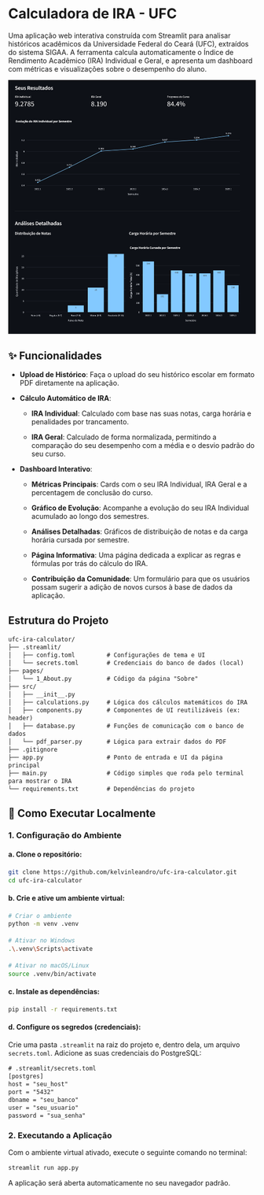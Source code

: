 # Calculadora de IRA - UFC

Uma aplicação web interativa construída com Streamlit para analisar históricos acadêmicos da Universidade Federal do Ceará (UFC), extraídos do sistema SIGAA. A ferramenta calcula automaticamente o Índice de Rendimento Acadêmico (IRA) Individual e Geral, e apresenta um dashboard com métricas e visualizações sobre o desempenho do aluno.

![preview](./assets/preview.png)

## ✨ Funcionalidades

- **Upload de Histórico**: Faça o upload do seu histórico escolar em formato PDF diretamente na aplicação.

- **Cálculo Automático de IRA**:

  - **IRA Individual**: Calculado com base nas suas notas, carga horária e penalidades por trancamento.

  - **IRA Geral**: Calculado de forma normalizada, permitindo a comparação do seu desempenho com a média e o desvio padrão do seu curso.

- **Dashboard Interativo**:

  - **Métricas Principais**: Cards com o seu IRA Individual, IRA Geral e a percentagem de conclusão do curso.

  - **Gráfico de Evolução**: Acompanhe a evolução do seu IRA Individual acumulado ao longo dos semestres.

  - **Análises Detalhadas**: Gráficos de distribuição de notas e da carga horária cursada por semestre.

  - **Página Informativa**: Uma página dedicada a explicar as regras e fórmulas por trás do cálculo do IRA.

  - **Contribuição da Comunidade**: Um formulário para que os usuários possam sugerir a adição de novos cursos à base de dados da aplicação.

## Estrutura do Projeto

```
ufc-ira-calculator/
├── .streamlit/
│   ├── config.toml         # Configurações de tema e UI
│   └── secrets.toml        # Credenciais do banco de dados (local)
├── pages/
│   └── 1_About.py          # Código da página "Sobre"
├── src/
│   ├── __init__.py
│   ├── calculations.py     # Lógica dos cálculos matemáticos do IRA
│   ├── components.py       # Componentes de UI reutilizáveis (ex: header)
│   ├── database.py         # Funções de comunicação com o banco de dados
│   └── pdf_parser.py       # Lógica para extrair dados do PDF
├── .gitignore
├── app.py                  # Ponto de entrada e UI da página principal
├── main.py                 # Código simples que roda pelo terminal para mostrar o IRA
└── requirements.txt        # Dependências do projeto
```

## 🚀 Como Executar Localmente

### 1. Configuração do Ambiente

#### a. Clone o repositório:

```sh
git clone https://github.com/kelvinleandro/ufc-ira-calculator.git
cd ufc-ira-calculator
```

#### b. Crie e ative um ambiente virtual:

```sh
# Criar o ambiente
python -m venv .venv

# Ativar no Windows
.\.venv\Scripts\activate

# Ativar no macOS/Linux
source .venv/bin/activate
```

#### c. Instale as dependências:

```sh
pip install -r requirements.txt
```

#### d. Configure os segredos (credenciais):

Crie uma pasta `.streamlit` na raiz do projeto e, dentro dela, um arquivo `secrets.toml`. Adicione as suas credenciais do PostgreSQL:

```
# .streamlit/secrets.toml
[postgres]
host = "seu_host"
port = "5432"
dbname = "seu_banco"
user = "seu_usuario"
password = "sua_senha"
```

### 2. Executando a Aplicação

Com o ambiente virtual ativado, execute o seguinte comando no terminal:

```sh
streamlit run app.py
```

A aplicação será aberta automaticamente no seu navegador padrão.
